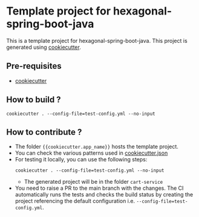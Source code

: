 # Template project for hexagonal-spring-boot-java

This is a template project for hexagonal-spring-boot-java. This project is generated using [cookiecutter](https://cookiecutter.readthedocs.io/en).

## Pre-requisites

- [cookiecutter](https://cookiecutter.readthedocs.io/en/stable/README.html#installation)

## How to build ?

```
cookiecutter . --config-file=test-config.yml --no-input
```

## How to contribute ?

- The folder `{{cookiecutter.app_name}}` hosts the template project.
- You can check the various patterns used in [cookiecutter.json](cookiecutter.json)
- For testing it locally, you can use the following steps:
    ```shell
    cookiecutter . --config-file=test-config.yml --no-input
    ```
    - The generated project will be in the folder `cart-service`
- You need to raise a PR to the main branch with the changes. The CI automatically runs the tests and checks the build status by creating the project referencing the default configuration i.e. `--config-file=test-config.yml`.
